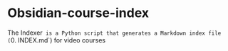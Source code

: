 # Obsidian-course-index
The Indexer` is a Python script that generates a Markdown index file (`0. INDEX.md`) for video courses
